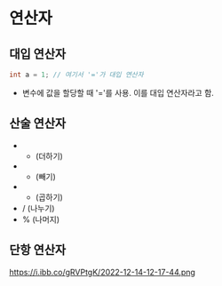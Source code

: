 # 연산자

## 대입 연산자

```java
int a = 1; // 여기서 '='가 대입 연산자
```

- 변수에 값을 할당할 때 '='를 사용. 이를 대입 연산자라고 함.

## 산술 연산자

- - (더하기)
- - (빼기)
- - (곱하기)
- / (나누기)
- % (나머지)

## 단항 연산자

https://i.ibb.co/gRVPtgK/2022-12-14-12-17-44.png
